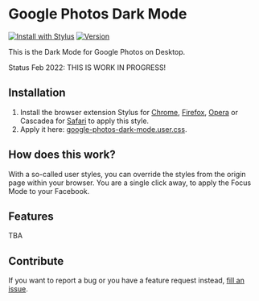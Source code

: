 # Google Photos Dark Mode

[![Install with Stylus](https://img.shields.io/badge/install%20with-stylus-2AFEFE)](https://raw.githubusercontent.com/macx/google-photos-dark-mode/main/google-photos-dark-mode.user.css)
[![Version](https://img.shields.io/github/tag/macx/google-photos-dark-mode.svg?label=version)](https://github.com/macx/google-photos-dark-mode/tags)

This is the Dark Mode for Google Photos on Desktop.

Status Feb 2022: THIS IS WORK IN PROGRESS!

## Installation

1. Install the browser extension Stylus for [Chrome](https://chrome.google.com/webstore/detail/stylus/clngdbkpkpeebahjckkjfobafhncgmne), [Firefox](https://addons.mozilla.org/en/firefox/addon/styl-us/), [Opera](https://addons.opera.com/en/extensions/details/stylus/) or Cascadea for [Safari](https://cascadea.app/) to apply this style.
2. Apply it here: [google-photos-dark-mode.user.css](https://raw.githubusercontent.com/macx/google-photos-dark-mode/main/google-photos-dark-mode.user.css).

## How does this work?

With a so-called user styles, you can override the styles from the origin page within your browser. You are a single click away, to apply the Focus Mode to your Facebook.

## Features

TBA

## Contribute

If you want to report a bug or you have a feature request instead, [fill an issue](https://github.com/macx/google-photos-dark-mode/issues?q=is%3Aissue+is%3Aopen+sort%3Aupdated-desc).

